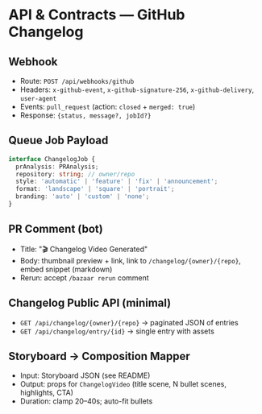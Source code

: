 # API & Contracts — GitHub Changelog

## Webhook
- Route: `POST /api/webhooks/github`
- Headers: `x-github-event`, `x-github-signature-256`, `x-github-delivery`, `user-agent`
- Events: `pull_request` (action: `closed` + `merged: true`)
- Response: `{status, message?, jobId?}`

## Queue Job Payload
```ts
interface ChangelogJob {
  prAnalysis: PRAnalysis;
  repository: string; // owner/repo
  style: 'automatic' | 'feature' | 'fix' | 'announcement';
  format: 'landscape' | 'square' | 'portrait';
  branding: 'auto' | 'custom' | 'none';
}
```

## PR Comment (bot)
- Title: "🎬 Changelog Video Generated"
- Body: thumbnail preview + link, link to `/changelog/{owner}/{repo}`, embed snippet (markdown)
- Rerun: accept `/bazaar rerun` comment

## Changelog Public API (minimal)
- `GET /api/changelog/{owner}/{repo}` → paginated JSON of entries
- `GET /api/changelog/entry/{id}` → single entry with assets

## Storyboard → Composition Mapper
- Input: Storyboard JSON (see README)
- Output: props for `ChangelogVideo` (title scene, N bullet scenes, highlights, CTA)
- Duration: clamp 20–40s; auto-fit bullets
